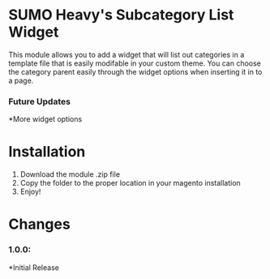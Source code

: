 SUMO Heavy's Subcategory List Widget
===========
This module allows you to add a widget that will list out categories in a template file that is easily modifable in your custom theme. You can choose the category parent easily through the widget options when inserting it in to a page.

### Future Updates
*More widget options

Installation
===========

1. Download the module .zip file
3. Copy the folder to the proper location in your magento installation
3. Enjoy!

Changes
===========

### 1.0.0:
*Initial Release
